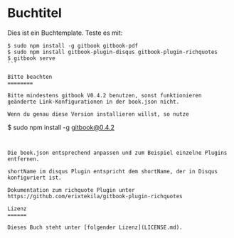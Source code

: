 Buchtitel
=======

Dies ist ein Buchtemplate. Teste es mit:

````
$ sudo npm install -g gitbook gitbook-pdf
$ sudo npm install gitbook-plugin-disqus gitbook-plugin-richquotes
$ gitbook serve
```

Bitte beachten
========

Bitte mindestens gitbook V0.4.2 benutzen, sonst funktionieren geänderte Link-Konfigurationen in der book.json nicht.

Wenn du genau diese Version installieren willst, so nutze

````
$ sudo npm install -g gitbook@0.4.2
```


Die book.json entsprechend anpassen und zum Beispiel einzelne Plugins entfernen.

shortName im disqus Plugin entspricht dem shortName, der in Disqus konfiguriert ist.

Dokumentation zum richquote Plugin unter https://github.com/erixtekila/gitbook-plugin-richquotes

Lizenz
======

Dieses Buch steht unter [folgender Lizenz](LICENSE.md).